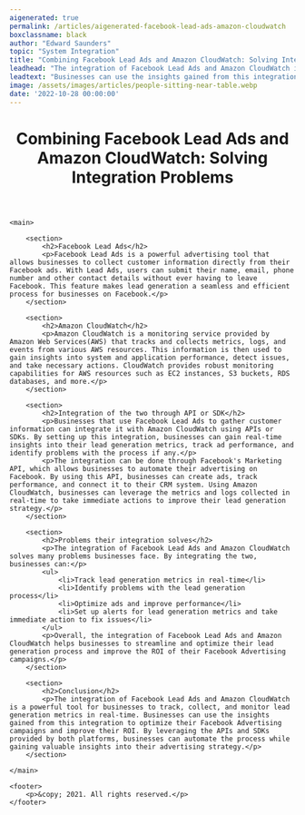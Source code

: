 ```yaml
---
aigenerated: true
permalink: /articles/aigenerated-facebook-lead-ads-amazon-cloudwatch
boxclassname: black
author: "Edward Saunders"
topic: "System Integration"
title: "Combining Facebook Lead Ads and Amazon CloudWatch: Solving Integration Problems"
leadhead: "The integration of Facebook Lead Ads and Amazon CloudWatch is a powerful tool for businesses to track, collect, and monitor lead generation metrics in real-time"
leadtext: "Businesses can use the insights gained from this integration to optimize their Facebook Advertising campaigns and improve their ROI. By leveraging the APIs and SDKs provided by both platforms, businesses can automate the process while gaining valuable insights into their advertising strategy."
image: /assets/images/articles/people-sitting-near-table.webp
date: '2022-10-28 00:00:00'
---
```

<div class="arttext">
	<header>
		<h1>Combining Facebook Lead Ads and Amazon CloudWatch: Solving Integration Problems</h1>
	</header>

	<main>

		<section>
			<h2>Facebook Lead Ads</h2>
			<p>Facebook Lead Ads is a powerful advertising tool that allows businesses to collect customer information directly from their Facebook ads. With Lead Ads, users can submit their name, email, phone number and other contact details without ever having to leave Facebook. This feature makes lead generation a seamless and efficient process for businesses on Facebook.</p>
		</section>

		<section>
			<h2>Amazon CloudWatch</h2>
			<p>Amazon CloudWatch is a monitoring service provided by Amazon Web Services(AWS) that tracks and collects metrics, logs, and events from various AWS resources. This information is then used to gain insights into system and application performance, detect issues, and take necessary actions. CloudWatch provides robust monitoring capabilities for AWS resources such as EC2 instances, S3 buckets, RDS databases, and more.</p>
		</section>

		<section>
			<h2>Integration of the two through API or SDK</h2>
			<p>Businesses that use Facebook Lead Ads to gather customer information can integrate it with Amazon CloudWatch using APIs or SDKs. By setting up this integration, businesses can gain real-time insights into their lead generation metrics, track ad performance, and identify problems with the process if any.</p>
			<p>The integration can be done through Facebook's Marketing API, which allows businesses to automate their advertising on Facebook. By using this API, businesses can create ads, track performance, and connect it to their CRM system. Using Amazon CloudWatch, businesses can leverage the metrics and logs collected in real-time to take immediate actions to improve their lead generation strategy.</p>
		</section>

		<section>
			<h2>Problems their integration solves</h2>
			<p>The integration of Facebook Lead Ads and Amazon CloudWatch solves many problems businesses face. By integrating the two, businesses can:</p>
			<ul>
				<li>Track lead generation metrics in real-time</li>
				<li>Identify problems with the lead generation process</li>
				<li>Optimize ads and improve performance</li>
				<li>Set up alerts for lead generation metrics and take immediate action to fix issues</li>
			</ul>
			<p>Overall, the integration of Facebook Lead Ads and Amazon CloudWatch helps businesses to streamline and optimize their lead generation process and improve the ROI of their Facebook Advertising campaigns.</p>
		</section>

		<section>
			<h2>Conclusion</h2>
			<p>The integration of Facebook Lead Ads and Amazon CloudWatch is a powerful tool for businesses to track, collect, and monitor lead generation metrics in real-time. Businesses can use the insights gained from this integration to optimize their Facebook Advertising campaigns and improve their ROI. By leveraging the APIs and SDKs provided by both platforms, businesses can automate the process while gaining valuable insights into their advertising strategy.</p>
		</section>

	</main>

	<footer>
		<p>&copy; 2021. All rights reserved.</p>
	</footer>
	
</div>
